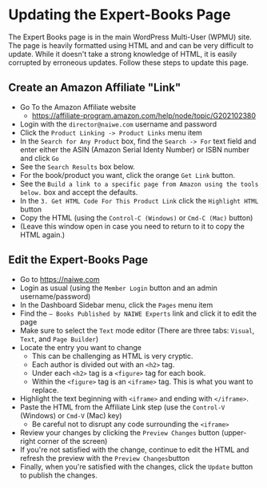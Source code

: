 # Updating the Expert-Books Page

The Expert Books page is in the main WordPress Multi-User (WPMU) site. The page is heavily formatted using HTML and and can be very difficult to update. While it doesn't take a strong knowledge of HTML, it is easily corrupted by erroneous updates. Follow these steps to update this page.

## Create an Amazon Affiliate "Link"
* Go To the Amazon Affiliate website
  * https://affiliate-program.amazon.com/help/node/topic/G202102380
 * Login with the `director@naiwe.com` username and password
 * Click the `Product Linking -> Product Links` menu item
 * In the `Search for Any Product` box, find the `Search -> For` text field and enter either the ASIN (Amazon Serial Identy Number) or ISBN number and click `Go`
 * See the `Search Results` box below.
 * For the book/product you want, click the orange `Get Link` button.
 * See the `Build a link to a specific page from Amazon using the tools below.` box and accept the defaults.
 * In the `3. Get HTML Code For This Product Link` click the `Highlight HTML` button
 * Copy the HTML (using the `Control-C (Windows)` or `Cmd-C (Mac)` button)
 * (Leave this window open in case you need to return to it to copy the HTML again.)
## Edit the Expert-Books Page
* Go to https://naiwe.com
* Login as usual (using the `Member Login` button and an admin username/password)
* In the Dashboard Sidebar menu, click the `Pages` menu item
* Find the `— Books Published by NAIWE Experts` link and click it to edit the page
* Make sure to select the `Text` mode editor (There are three tabs: `Visual`, `Text`, and `Page Builder`)
* Locate the entry you want to change
	* This can be challenging as HTML is very cryptic.
	* Each author is divided out with an `<h2>` tag.
	* Under each `<h2>` tag is a `<figure>` tag for each book.
	* Within the `<figure>` tag is an `<iframe>` tag. This is what you want to replace.
* Highlight the text beginning with `<iframe>` and ending with `</iframe>`.
* Paste the HTML from the Affiliate Link step (use the `Control-V` (Windows) or `Cmd-V` (Mac) key)
	* Be careful not to disrupt any code surrounding the `<iframe>`
* Review your changes by clicking the `Preview Changes` button (upper-right corner of the screen)
* If you're not satisfied with the change, continue to edit the HTML and refresh the preview with the `Preview Changes`button
* Finally, when you're satisfied with the changes, click the `Update` button to publish the changes.
<!--stackedit_data:
eyJoaXN0b3J5IjpbLTU4Mzc2NTAzMV19
-->